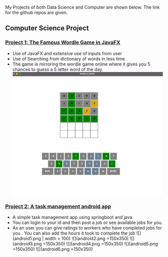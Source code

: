 My Projects of both Data Science and Computer are shown below. The link for the github repos are given. 
## Computer Science Project 
### [Project 1: The Famous Wordle Game in JavaFX](https://github.com/munimn/wordlegamejavafx) 

- Use of JavaFX and extensive use of inputs from user
- Use of Searching from dictionary of words in less time.
- The game is mirroring the wordle game online where it gives you 5 chances to guess a 5 letter word of the day. 
![](wordlegame.png)

### [Project 2: A task management android app](https://github.com/munimn/Android_task_management_app) 

- A simple task management app using springboot and java 
- You can login to your id and then post a job or see available jobs for you. 
- As an user you can give ratings to workers who have completed jobs for you . You can also add the hours it took to complete the job
![](android1.png | width = 100)
![](android2.png =150x350)
![](android3.png =150x350)
![](android4.png =150x350)
![](android5.png =150x350)
![](android6.png =150x350)
